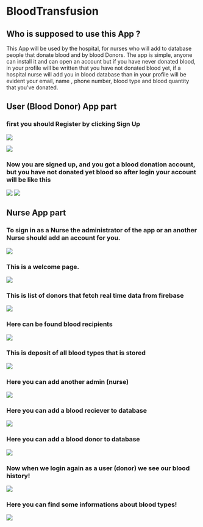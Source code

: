 # BloodTransfusion

## Who is supposed to use this App ?
This App will be used by the hospital, for nurses who will add to database people that donate blood and by blood Donors.
The app is simple, anyone can install it and can open an account but if you have never donated blood, in your profile will be written that you have not donated blood yet,
if a hospital nurse will add you in blood database than in your profile will be evident your email, name , phone number, blood type and blood quantity that you've donated.

## User (Blood Donor) App part
### first you should Register by clicking Sign Up
![](images/01firstView.jpg)

![](images/02signup.jpg)
### Now you are signed up, and you got a blood donation account, but you have not donated yet blood so after login your account will be like this

![](images/03login.jpg)
![](images/04account.jpg)

## Nurse App part

### To sign in as a Nurse the administrator of the app or an another Nurse should add an account for you.
![](images/05nurse.jpg)

### This is a welcome page.
![](images/06welcome.jpg)

### This is list of donors that fetch real time data from firebase 
![](images/07donnors.jpg)

### Here can be found blood recipients
![](images/08recipent.jpg)

### This is deposit of all blood types that is stored
![](images/09depo.jpg)

### Here you can add another admin (nurse) 
![](images/10admin.jpg)

### Here you can add a blood reciever to database
![](images/12rec.jpg)

### Here you can add a blood donor to database
![](images/11addonor.jpg)

### Now when we login again as a user (donor) we see our blood history!
![](images/13finalprofile.jpg)

### Here you can find some informations about blood types!
![](images/14infos.jpg)
